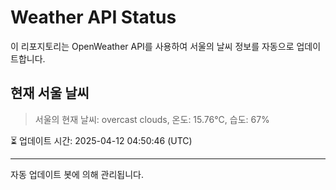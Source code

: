
# Weather API Status

이 리포지토리는 OpenWeather API를 사용하여 서울의 날씨 정보를 자동으로 업데이트합니다.

## 현재 서울 날씨
> 서울의 현재 날씨: overcast clouds, 온도: 15.76°C, 습도: 67%

⏳ 업데이트 시간: 2025-04-12 04:50:46 (UTC)

---
자동 업데이트 봇에 의해 관리됩니다.
